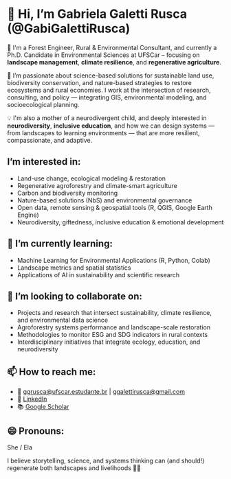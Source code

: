 # 👋 Hi, I’m Gabriela Galetti Rusca (@GabiGalettiRusca)

🌿 I'm a Forest Engineer, Rural & Environmental Consultant, and currently a Ph.D. Candidate in Environmental Sciences at UFSCar – focusing on **landscape management**, **climate resilience**, and **regenerative agriculture**.

🔬 I’m passionate about science-based solutions for sustainable land use, biodiversity conservation, and nature-based strategies to restore ecosystems and rural economies. I work at the intersection of research, consulting, and policy — integrating GIS, environmental modeling, and socioecological planning.

💡 I'm also a mother of a neurodivergent child, and deeply interested in **neurodiversity**, **inclusive education**, and how we can design systems — from landscapes to learning environments — that are more resilient, compassionate, and adaptive.

## I’m interested in:
- Land-use change, ecological modeling & restoration
- Regenerative agroforestry and climate-smart agriculture
- Carbon and biodiversity monitoring
- Nature-based solutions (NbS) and environmental governance
- Open data, remote sensing & geospatial tools (R, QGIS, Google Earth Engine)
- Neurodiversity, giftedness, inclusive education & emotional development

## 🌱 I’m currently learning:
- Machine Learning for Environmental Applications (R, Python, Colab)
- Landscape metrics and spatial statistics
- Applications of AI in sustainability and scientific research

## 💞️ I’m looking to collaborate on:
- Projects and research that intersect sustainability, climate resilience, and environmental data science
- Agroforestry systems performance and landscape-scale restoration
- Methodologies to monitor ESG and SDG indicators in rural contexts
- Interdisciplinary initiatives that integrate ecology, education, and neurodiversity

## 📫 How to reach me:
- 📧 ggrusca@ufscar.estudante.br | ggalettirusca@gmail.com
- 🔗 [LinkedIn](https://www.linkedin.com/in/gabigaletti)
- 📚 [Google Scholar](https://scholar.google.com.br/citations?hl=pt-BR&user=Pbu5oDcAAAAJ)

## 😄 Pronouns:
She / Ela


I believe storytelling, science, and systems thinking can (and should!) regenerate both landscapes and livelihoods 🌱💡
